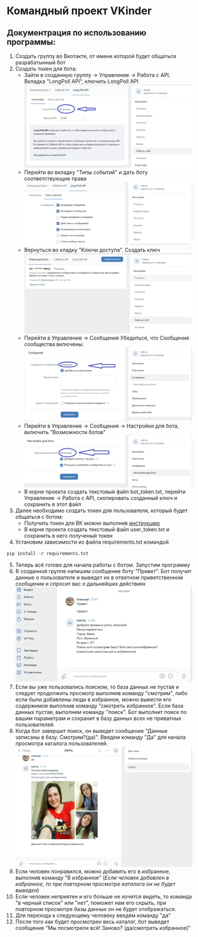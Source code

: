 # Командный проект VKinder
## Документрация по использованию программы:
1. Создать группу во Вкотакте, от имени которой будет общаться разрабатынный бот
2. Создать токен для бота:
    * Зайти в созданную группу -> Управление -> Работа с API. Вкладка "LongPoll API", ключить LongPoll API
    ![LongPoll API enable](LongPollAPI.jpg)
    * Перейти во вкладку "Типы событий" и дать боту соответствующие права
    ![LongPoll API Events](LongPollAPIEvents.jpg)
    * Вернуться во кладку "Ключи доступа". Создать ключ
     ![Create LongPoll API key](CreateLongPollAPI.jpg)
    * Перейти в Управление -> Сообщения Убедиться, что Сообщения сообщества включены:
    ![Enable message](EnableMsg.jpg)
    * Перейти в Управление -> Сообщения -> Настройки для бота, включить "Возможности ботов"
    ![Enable Bot Opportunities](BotOpportunities.jpg)
    * В корне проекта создать текстовый файл bot_token.txt, перейти  Управление -> Работа с API, скопировать созданный ключ и сохранить в этот файл
3. Далее необходимо создать токен для пользователя, который будет общаться с ботом:
    * Получить токен для ВК можно выполнив [инструкцию](https://docs.google.com/document/d/1_xt16CMeaEir-tWLbUFyleZl6woEdJt-7eyva1coT3w/edit?usp=sharing)
    * В корне проекта создать текстовый файл user_token.txt и сохранить в него полученый токен
4. Установим зависимости из файла requirements.txt командой 
```python
pip install -r requirements.txt
```
5. Теперь всё готово для начала работы с ботом. Запустим программу
6. В созданной группе напишем сообщение боту "Привет". Бот получит данные о пользователе и выведет их в ответном приветственном сообщении и спросит вас о дальнейших действиях
![Hi bot](HImsg.jpg)
7. Если вы уже пользовались поиском, то база данных не пустая и следует продолжить просмотр выполнив команду "смотрим", либо если были добавлены люди в избранное, можно вывести его содержимое выполнив команду "смотреть избранное". Если база данных пустая, выполним команду "поиск". Бот выполнит поиск по вашим параметрам и сохранит в базу данных всех не приватных пользователей.
8. Когда бот завершит поиск, он выведет сообщение "Данные записаны в базу. Смотрим?(да)". Введем команду "Да" для начала просмотра каталога пользователей.
![View catalog](ViewCatalog.jpg)
9. Если человек понравился, можно добавить его в избранное, выполнив команду "В избранное" (*Если человек добавлен в избранное, то при повторном просмотре каталога он не будет выведен*)
10. Если человек неприятен и его больше не хочется видеть, то команда "в черный список" или "нет", поможет нам его скрыть, при повторном просмотре базы данных он не будет отображаться.
11. Для перехода к следующему человеку введём команду "да"
12. После того как будет просмотрен весь каталог, бот выведет сообщение "Мы посмотрели всё! Заново? (да/смотреть избранное)"
